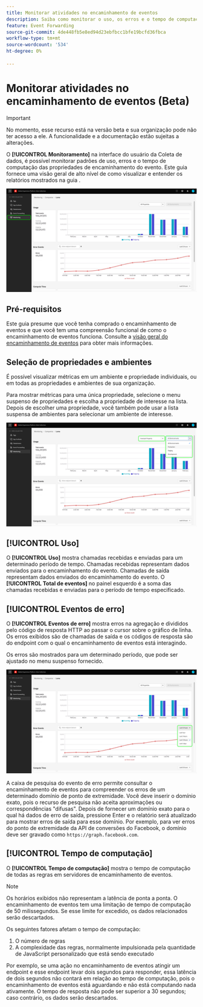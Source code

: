 ```yaml
---
title: Monitorar atividades no encaminhamento de eventos
description: Saiba como monitorar o uso, os erros e o tempo de computação nas propriedades de encaminhamento do evento.
feature: Event Forwarding
source-git-commit: 4de448fb5e8ed94d23ebfbcc1bfe19bcfd36fbca
workflow-type: tm+mt
source-wordcount: '534'
ht-degree: 0%

---
```


# Monitorar atividades no encaminhamento de eventos (Beta)

>[!IMPORTANT]
>
>No momento, esse recurso está na versão beta e sua organização pode não ter acesso a ele. A funcionalidade e a documentação estão sujeitas a alterações.

O **[!UICONTROL Monitoramento]** na interface do usuário da Coleta de dados, é possível monitorar padrões de uso, erros e o tempo de computação das propriedades de encaminhamento do evento. Este guia fornece uma visão geral de alto nível de como visualizar e entender os relatórios mostrados na guia .

![Imagem que mostra a guia de monitoramento na interface do usuário da coleta de dados](../../images/ui/event-forwarding/monitoring/monitoring-tab.png)

## Pré-requisitos

Este guia presume que você tenha comprado o encaminhamento de eventos e que você tem uma compreensão funcional de como o encaminhamento de eventos funciona. Consulte a [visão geral do encaminhamento de eventos](./overview.md) para obter mais informações.

## Seleção de propriedades e ambientes

É possível visualizar métricas em um ambiente e propriedade individuais, ou em todas as propriedades e ambientes de sua organização.

Para mostrar métricas para uma única propriedade, selecione o menu suspenso de propriedades e escolha a propriedade de interesse na lista. Depois de escolher uma propriedade, você também pode usar a lista suspensa de ambientes para selecionar um ambiente de interesse.

![Imagem que mostra os menus suspensos do ambiente de propriedade na interface do usuário](../../images/ui/event-forwarding/monitoring/property-environment.png)

## [!UICONTROL Uso]

O **[!UICONTROL Uso]** mostra chamadas recebidas e enviadas para um determinado período de tempo. Chamadas recebidas representam dados enviados para o encaminhamento do evento. Chamadas de saída representam dados enviados do encaminhamento do evento. O **[!UICONTROL Total de eventos]** no painel esquerdo é a soma das chamadas recebidas e enviadas para o período de tempo especificado.

## [!UICONTROL Eventos de erro]

O **[!UICONTROL Eventos de erro]** mostra erros na agregação e divididos pelo código de resposta HTTP ao passar o cursor sobre o gráfico de linha. Os erros exibidos são de chamadas de saída e os códigos de resposta são do endpoint com o qual o encaminhamento de eventos está interagindo.

Os erros são mostrados para um determinado período, que pode ser ajustado no menu suspenso fornecido.

![Imagem que mostra o menu suspenso de período de tempo do relatório Eventos de erro](../../images/ui/event-forwarding/monitoring/error-time.png)

A caixa de pesquisa do evento de erro permite consultar o encaminhamento de eventos para compreender os erros de um determinado domínio de ponto de extremidade. Você deve inserir o domínio exato, pois o recurso de pesquisa não aceita aproximações ou correspondências &quot;difusas&quot;. Depois de fornecer um domínio exato para o qual há dados de erro de saída, pressione Enter e o relatório será atualizado para mostrar erros de saída para esse domínio. Por exemplo, para ver erros do ponto de extremidade da API de conversões do Facebook, o domínio deve ser gravado como `https://graph.facebook.com`.

## [!UICONTROL Tempo de computação]

O **[!UICONTROL Tempo de computação]** mostra o tempo de computação de todas as regras em servidores de encaminhamento de eventos.

>[!NOTE]
>
>Os horários exibidos não representam a latência de ponta a ponta. O encaminhamento de eventos tem uma limitação de tempo de computação de 50 milissegundos. Se esse limite for excedido, os dados relacionados serão descartados.

Os seguintes fatores afetam o tempo de computação:

1. O número de regras
2. A complexidade das regras, normalmente impulsionada pela quantidade de JavaScript personalizado que está sendo executado

Por exemplo, se uma ação no encaminhamento de eventos atingir um endpoint e esse endpoint levar dois segundos para responder, essa latência de dois segundos não contará em relação ao tempo de computação, pois o encaminhamento de eventos está aguardando e não está computando nada ativamente. O tempo de resposta não pode ser superior a 30 segundos; caso contrário, os dados serão descartados.
